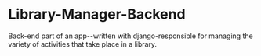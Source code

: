 # Library-Manager-Backend
Back-end part of an app--written with django-responsible for managing the variety of activities that take place in a library.
